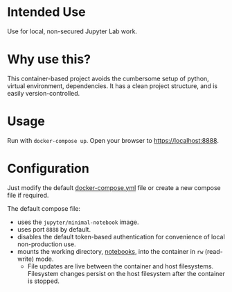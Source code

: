 # Intended Use
Use for local, non-secured Jupyter Lab work.

# Why use this? 
This container-based project avoids the cumbersome setup of python, virtual environment, dependencies. 
It has a clean project structure, and is easily version-controlled.

# Usage
Run with `docker-compose up`. Open your browser to [https://localhost:8888](https://localhost:8888).

# Configuration 
Just modify the default [docker-compose.yml](docker-compose.yml) file or create a new compose file if required.

The default compose file:
  - uses the `jupyter/minimal-notebook` image.
  - uses port `8888` by default.
  - disables the default token-based authentication for convenience of local non-production use. 
  - mounts the working directory, [notebooks](notebooks), into the container in `rw` (read-write) mode.
    - File updates are live between the container and host filesystems. Filesystem changes persist 
      on the host filesystem after the container is stopped.
